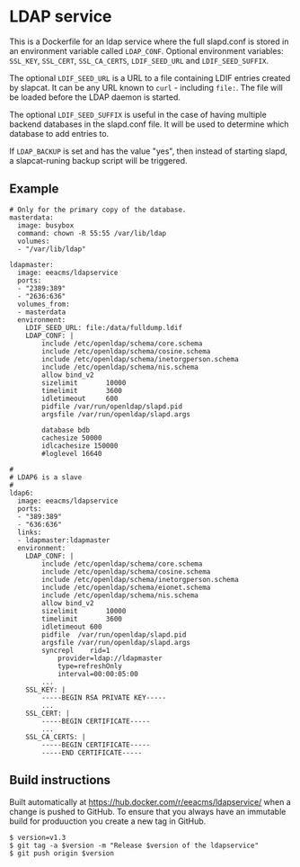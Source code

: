 LDAP service
============

This is a Dockerfile for an ldap service where the full slapd.conf is stored in an environment variable called `LDAP_CONF`.
Optional environment variables: `SSL_KEY`, `SSL_CERT`, `SSL_CA_CERTS`, `LDIF_SEED_URL` and `LDIF_SEED_SUFFIX`.

The optional `LDIF_SEED_URL` is a URL to a file containing LDIF entries created by slapcat. It can be any URL known to `curl` - including `file:`.
The file will be loaded before the LDAP daemon is started.

The optional `LDIF_SEED_SUFFIX` is useful in the case of having multiple backend databases in the slapd.conf file. It will be used to determine which database to add entries to.

If `LDAP_BACKUP` is set and has the value "yes", then instead of starting slapd, a slapcat-runing backup script will be triggered.

Example
-------

```
# Only for the primary copy of the database.
masterdata:
  image: busybox
  command: chown -R 55:55 /var/lib/ldap
  volumes:
  - "/var/lib/ldap"

ldapmaster:
  image: eeacms/ldapservice
  ports:
  - "2389:389"
  - "2636:636"
  volumes_from:
  - masterdata
  environment:
    LDIF_SEED_URL: file:/data/fulldump.ldif
    LDAP_CONF: |
        include /etc/openldap/schema/core.schema
        include /etc/openldap/schema/cosine.schema
        include /etc/openldap/schema/inetorgperson.schema
        include /etc/openldap/schema/nis.schema
        allow bind_v2
        sizelimit       10000
        timelimit       3600
        idletimeout     600
        pidfile /var/run/openldap/slapd.pid
        argsfile /var/run/openldap/slapd.args

        database bdb
        cachesize 50000
        idlcachesize 150000
        #loglevel 16640

#
# LDAP6 is a slave
#
ldap6:
  image: eeacms/ldapservice
  ports:
  - "389:389"
  - "636:636"
  links:
  - ldapmaster:ldapmaster
  environment:
    LDAP_CONF: |
        include /etc/openldap/schema/core.schema
        include /etc/openldap/schema/cosine.schema
        include /etc/openldap/schema/inetorgperson.schema
        include /etc/openldap/schema/eionet.schema
        include /etc/openldap/schema/nis.schema
        allow bind_v2
        sizelimit       10000
        timelimit       3600
        idletimeout 600
        pidfile  /var/run/openldap/slapd.pid
        argsfile /var/run/openldap/slapd.args
        syncrepl    rid=1
            provider=ldap://ldapmaster
            type=refreshOnly
            interval=00:00:05:00
        ...
    SSL_KEY: |
        -----BEGIN RSA PRIVATE KEY-----
        ...
    SSL_CERT: |
        -----BEGIN CERTIFICATE-----
        ...
    SSL_CA_CERTS: |
        -----BEGIN CERTIFICATE-----
        -----END CERTIFICATE-----
```

Build instructions
------------------

Built automatically at https://hub.docker.com/r/eeacms/ldapservice/ when a change is
pushed to GitHub. To ensure that you always have an immutable build for produuction
you create a new tag in GitHub.

    $ version=v1.3
    $ git tag -a $version -m "Release $version of the ldapservice"
    $ git push origin $version

